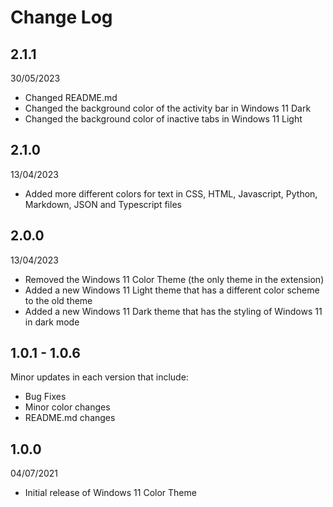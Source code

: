 # Change Log

## 2.1.1

30/05/2023

* Changed README.md
* Changed the background color of the activity bar in Windows 11 Dark
* Changed the background color of inactive tabs in Windows 11 Light

## 2.1.0

13/04/2023

* Added more different colors for text in CSS, HTML, Javascript, Python, Markdown, JSON and Typescript files

## 2.0.0

13/04/2023

* Removed the Windows 11 Color Theme (the only theme in the extension)
* Added a new Windows 11 Light theme that has a different color scheme to the old theme
* Added a new Windows 11 Dark theme that has the styling of Windows 11 in dark mode

## 1.0.1 - 1.0.6

Minor updates in each version that include:
* Bug Fixes
* Minor color changes
* README.md changes

## 1.0.0

04/07/2021

* Initial release of Windows 11 Color Theme
